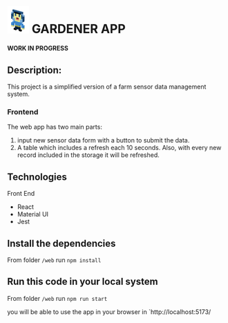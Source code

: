 # <img src="./favicon.png" width="50"/>  **GARDENER APP**

**WORK IN PROGRESS**

## **Description:**

This project is a simplified version of a farm sensor data management system. 

### Frontend

The web app has two main parts:

1.  input new sensor data form with a button to submit the data.
2.  A table which includes a refresh each 10 seconds. Also, with every new record included in the storage it will be refreshed.

## **Technologies**

Front End

- React
- Material UI
- Jest

## **Install the dependencies**

From folder `/web` run `npm install`

## **Run this code in your local system**

From folder `/web` run `npm run start`

you will be able to use the app in your browser in `http://localhost:5173/

